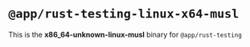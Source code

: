 # `@app/rust-testing-linux-x64-musl`

This is the **x86_64-unknown-linux-musl** binary for `@app/rust-testing`
